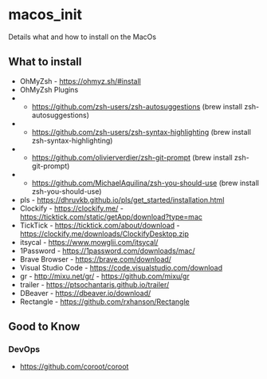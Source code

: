 # macos_init
Details what and how to install on the MacOs


## What to install
- OhMyZsh - https://ohmyz.sh/#install
- OhMyZsh Plugins
- - https://github.com/zsh-users/zsh-autosuggestions (brew install zsh-autosuggestions)
- - https://github.com/zsh-users/zsh-syntax-highlighting (brew install zsh-syntax-highlighting)
- - https://github.com/olivierverdier/zsh-git-prompt (brew install zsh-git-prompt)
- - https://github.com/MichaelAquilina/zsh-you-should-use (brew install zsh-you-should-use)
- pls - https://dhruvkb.github.io/pls/get_started/installation.html
- Clockify - https://clockify.me/ - https://ticktick.com/static/getApp/download?type=mac
- TickTick - https://ticktick.com/about/download - https://clockify.me/downloads/ClockifyDesktop.zip
- itsycal - https://www.mowglii.com/itsycal/
- 1Password - https://1password.com/downloads/mac/
- Brave Browser - https://brave.com/download/
- Visual Studio Code - https://code.visualstudio.com/download
- gr - http://mixu.net/gr/ - https://github.com/mixu/gr
- trailer - https://ptsochantaris.github.io/trailer/
- DBeaver - https://dbeaver.io/download/
- Rectangle - https://github.com/rxhanson/Rectangle


## Good to Know
### DevOps
- https://github.com/coroot/coroot
